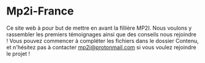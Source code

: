 # Mp2i-France
Ce site web à pour but de mettre en avant la fillière MP2I.
Nous voulons y rassembler les premiers témoignages ainsi que des conseils nous rejoindre !
Vous pouvez commencer à compléter les fichiers dans le dossier Contenu, et n'hésitez pas à contacter mp2i@protonmail.com si vous voulez rejoindre le projet !